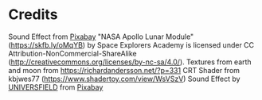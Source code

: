 
# Credits
Sound Effect from <a href="https://pixabay.com/sound-effects/?utm_source=link-attribution&utm_medium=referral&utm_campaign=music&utm_content=6394">Pixabay</a>
"NASA Apollo Lunar Module" (https://skfb.ly/oMqYB) by Space Explorers Academy is licensed under CC Attribution-NonCommercial-ShareAlike (http://creativecommons.org/licenses/by-nc-sa/4.0/).
Textures from earth and moon from https://richardandersson.net/?p=331
CRT Shader from kbjwes77 (https://www.shadertoy.com/view/WsVSzV)
Sound Effect by <a href="https://pixabay.com/users/universfield-28281460/?utm_source=link-attribution&utm_medium=referral&utm_campaign=music&utm_content=156462">UNIVERSFIELD</a> from <a href="https://pixabay.com//?utm_source=link-attribution&utm_medium=referral&utm_campaign=music&utm_content=156462">Pixabay</a>